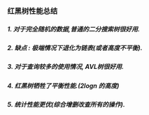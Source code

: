 ### 红黑树性能总结

##### 1. 对于完全随机的数据,普通的二分搜索树很好用.

##### 2. 缺点 : 极端情况下退化为链表(或者高度不平衡).

##### 3. 对于查询较多的使用情况, AVL树很好用.

##### 4. 红黑树牺牲了平衡性能.(2logn 的高度)

##### 5. 统计性能更优(综合增删改查所有的操作).


